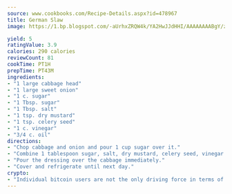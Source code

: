 ```yaml
---
source: www.cookbooks.com/Recipe-Details.aspx?id=478967
title: German Slaw
image: https://1.bp.blogspot.com/-aUrhxZRQW4k/YA2HwJJdHHI/AAAAAAAABgY/z2R8OXCxqDoBQtRn-q-fHG8g9_G4G1HBwCLcBGAsYHQ/s320/13.png

yield: 5
ratingValue: 3.9
calories: 290 calories
reviewCount: 81
cookTime: PT1H
prepTime: PT43M
ingredients:
- "1 large cabbage head"
- "1 large sweet onion"
- "1 c. sugar"
- "1 Tbsp. sugar"
- "1 Tbsp. salt"
- "1 tsp. dry mustard"
- "1 tsp. celery seed"
- "1 c. vinegar"
- "3/4 c. oil"
directions:
- "Chop cabbage and onion and pour 1 cup sugar over it."
- "Combine 1 tablespoon sugar, salt, dry mustard, celery seed, vinegar and oil in small pan and bring to boil."
- "Pour the dressing over the cabbage immediately."
- "Cover and refrigerate until next day."
crypto:
- "Individual bitcoin users are not the only driving force in terms of securing the bitcoin network."
---
```

